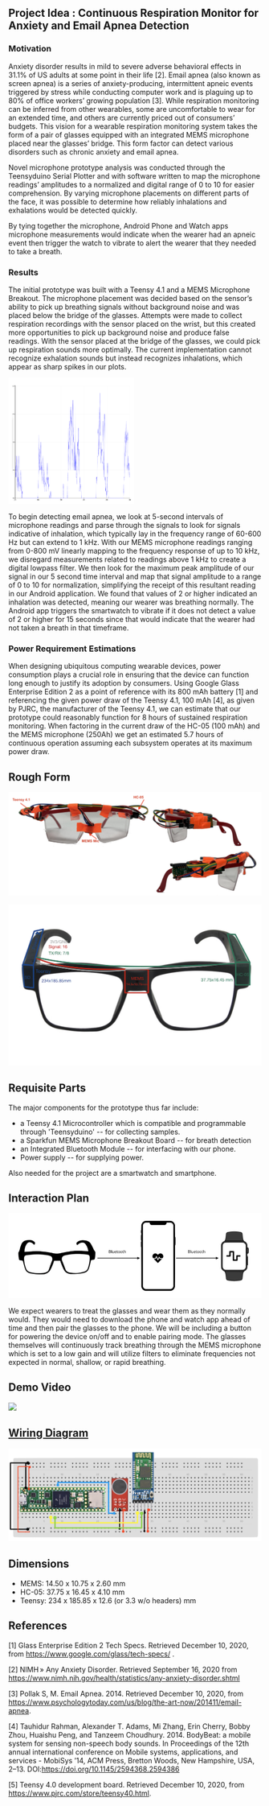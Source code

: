 ## Project Idea : Continuous Respiration Monitor for Anxiety and Email Apnea Detection

### Motivation
Anxiety disorder results in mild to severe adverse behavioral effects in 31.1% of US adults at some point in their life [2]. Email apnea (also known as screen apnea) is a series of anxiety-producing, intermittent apneic events triggered by stress while conducting computer work and is plaguing up to 80% of office workers’ growing population [3]. While respiration monitoring can be inferred from other wearables, some are uncomfortable to wear for an extended time, and others are currently priced out of consumers’ budgets. This vision for a wearable respiration monitoring system takes the form of a pair of glasses equipped with an integrated MEMS microphone placed near the glasses’ bridge. This form factor can detect various disorders such as chronic anxiety and email apnea.

Novel microphone prototype analysis was conducted through the Teensyduino Serial Plotter and with software written to map the microphone readings’ amplitudes to a normalized and digital range of 0 to 10 for easier comprehension. By varying microphone placements on different parts of the face, it was possible to determine how reliably inhalations and exhalations would be detected quickly. 

By tying together the microphone, Android Phone and Watch apps microphone measurements would indicate when the wearer had an apneic event then trigger the watch to vibrate to alert the wearer that they needed to take a breath. 

### Results 
The initial prototype was built with a Teensy 4.1 and a MEMS Microphone Breakout. The microphone placement was decided based on the sensor’s ability to pick up breathing signals without background noise and was placed below the bridge of the glasses. Attempts were made to collect respiration recordings with the sensor placed on the wrist, but this created more opportunities to pick up background noise and produce false readings. With the sensor placed at the bridge of the glasses, we could pick up respiration sounds more optimally. The current implementation cannot recognize exhalation sounds but instead recognizes inhalations, which appear as sharp spikes in our plots.

<img src= "https://github.com/ThisGuyEddie/Interactive-Lab-Hub/blob/master/final_project/media/serial_plot.png" height="250" width="250">

To begin detecting email apnea, we look at 5-second intervals of microphone readings and parse through the signals to look for signals indicative of inhalation, which typically lay in the frequency range of 60-600 Hz but can extend to 1 kHz. With our MEMS microphone readings ranging from 0-800 mV linearly mapping to the frequency response of up to 10 kHz, we disregard measurements related to readings above 1 kHz to create a digital lowpass filter. We then look for the maximum peak amplitude of our signal in our 5 second time interval and map that signal amplitude to a range of 0 to 10 for normalization, simplifying the receipt of this resultant reading in our Android application. We found that values of 2 or higher indicated an inhalation was detected, meaning our wearer was breathing normally. The Android app triggers the smartwatch to vibrate if it does not detect a value of 2 or higher for 15 seconds since that would indicate that the wearer had not taken a breath in that timeframe. 

### Power Requirement Estimations
When designing ubiquitous computing wearable devices, power consumption plays a crucial role in ensuring that the device can function long enough to justify its adoption by consumers. Using Google Glass Enterprise Edition 2 as a point of reference with its 800 mAh battery [1] and referencing the given power draw of the Teensy 4.1, 100 mAh [4], as given by PJRC, the manufacturer of the Teensy 4.1, we can estimate that our prototype could reasonably function for 8 hours of sustained respiration monitoring. When factoring in the current draw of the HC-05 (100 mAh) and the MEMS microphone (250Ah) we get an estimated 5.7 hours of continuous operation assuming each subsystem operates at its maximum power draw. 

## Rough Form
![](https://github.com/ThisGuyEddie/Interactive-Lab-Hub/blob/master/final_project/media/glasses_views.png)

![](https://github.com/ThisGuyEddie/Interactive-Lab-Hub/blob/master/final_project/media/glasses_mockup.jpeg)


## Requisite Parts
The major components for the prototype thus far include:
* a Teensy 4.1 Microcontroller which is compatible and programmable through 'Teensyduino' -- for collecting samples.  
* a Sparkfun MEMS Microphone Breakout Board -- for breath detection
* an Integrated Bluetooth Module -- for interfacing with our phone. 
* Power supply -- for supplying power. 

Also needed for the project are a smartwatch and smartphone. 

## Interaction Plan
![](https://github.com/ThisGuyEddie/Interactive-Lab-Hub/blob/master/final_project/media/cbm_to_phone_to_watch.png)


We expect wearers to treat the glasses and wear them as they normally would. They would need to download the phone and watch app ahead of time and then pair the glasses to the phone. We will be including a button for powering the device on/off and to enable pairing mode. The glasses themselves will continuously track breathing through the MEMS microphone which is set to a low gain and will utilize filters to eliminate frequencies not expected in normal, shallow, or rapid breathing. 

## Demo Video
[![](http://img.youtube.com/vi/DEPCkV66I98/0.jpg)](http://www.youtube.com/watch?v=DEPCkV66I98 "Continuous Breathing Monitoring")




## [Wiring Diagram](https://github.com/ThisGuyEddie/Interactive-Lab-Hub/blob/master/final_project/wiring_guide.md)
![](https://github.com/ThisGuyEddie/Interactive-Lab-Hub/blob/master/final_project/media/mems_breadboard.jpg)

## Dimensions
* MEMS:  14.50 x 10.75 x 2.60 mm
* HC-05: 37.75 x 16.45 x 4.10 mm
* Teensy: 234 x 185.85 x 12.6 (or 3.3 w/o headers) mm

## References

[1] Glass Enterprise Edition 2 Tech Specs. Retrieved December 10, 2020, from https://www.google.com/glass/tech-specs/ .


[2] NIMH » Any Anxiety Disorder. Retrieved September 16, 2020 from https://www.nimh.nih.gov/health/statistics/any-anxiety-disorder.shtml

[3] Pollak S, M. Email Apnea. 2014. Retrieved December 10, 2020, from https://www.psychologytoday.com/us/blog/the-art-now/201411/email-apnea.


[4] Tauhidur Rahman, Alexander T. Adams, Mi Zhang, Erin Cherry, Bobby Zhou, Huaishu Peng, and Tanzeem Choudhury. 2014. BodyBeat: a mobile system for sensing non-speech body sounds. In Proceedings of the 12th annual international conference on Mobile systems, applications, and services - MobiSys ’14, ACM Press, Bretton Woods, New Hampshire, USA, 2–13. DOI:https://doi.org/10.1145/2594368.2594386

[5] Teensy 4.0 development board. Retrieved December 10, 2020, from https://www.pjrc.com/store/teensy40.html. 
